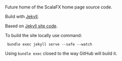 Future home of the ScalaFX home page source code.

Build with [Jekyll](http://jekyllrb.com/).

Based on [Jekyll site code](https://github.com/jekyll/jekyll).

To build the site locally use command:

     bundle exec jekyll serve --safe --watch

Using `bundle exec` closed to the way GitHub will build it.
